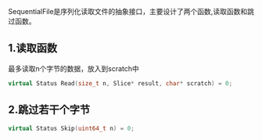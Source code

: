 SequentialFile是序列化读取文件的抽象接口，主要设计了两个函数,读取函数和跳过函数。

## 1.读取函数
最多读取n个字节的数据，放入到scratch中
```cpp  
virtual Status Read(size_t n, Slice* result, char* scratch) = 0;
```

## 2.跳过若干个字节
```cpp
virtual Status Skip(uint64_t n) = 0;
```